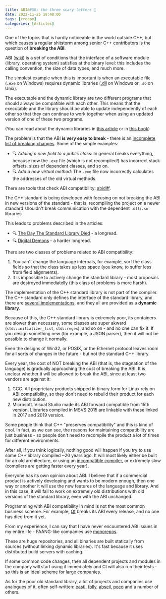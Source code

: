 ```yaml
---
title: ABI&#58; the three scary letters 🎃
date: 2022-11-25 19:48:00
tags: [creepy]
categories: [Articles]
---
```


One of the topics that is hardly noticeable in the world outside C++, but which causes a regular shitstorm among senior C++ contributors is the question of **breaking the ABI**.

ABI ([wiki](https://en.wikipedia.org/wiki/Application_binary_interface)) is a set of conditions that the interface
of a software module (library, operating system) satisfies at the binary level: this includes the calling convention, the size of data types, and much more.

The simplest example when this is important is when an executable file (`.exe` on Windows)
requires dynamic libraries ([.dll](https://en.wikipedia.org/wiki/Dynamic-link_library) on Windows or `.so` on Unix).

The executable and the dynamic library are two different programs that should always be compatible with each other.
This means that the executable and the library should be able to update independently of each other so that they can continue to work together when using an updated
version of one of these two programs.

(You can read about the dynamic libraries in [this article](https://amir.rachum.com/blog/2016/09/17/shared-libraries/)
or in [this book](/posts/advanced-compiling))

The problem is that the ABI **is very easy to break** -
there is an [incomplete list of breaking changes](https://www.acodersjourney.com/20-abi-breaking-changes/). Some of the simple examples:
- 🔍 *Adding a new field to a public class*: In general breaks everything,
because now the `.exe` file (which is not recompiled!) has incorrect stack offsets, sizes of dependent classes, and so on.
- 🔍 *Add a new virtual method*: The `.exe` file now incorrectly calculates the addresses of the old virtual methods.

There are tools that check ABI compatibility: [abidiff](https://manpages.ubuntu.com/manpages/xenial/en/man1/abidiff.1.html).

The C++ standard is being developed with focusing on not breaking the ABI in new versions of the standard -
that is, recompiling the project on a newer standard shouldn't break communication with the dependent `.dll`/`.so` libraries.

This leads to problems described in the articles:
- 🔍 [The Day The Standard Library Died](https://cor3ntin.github.io/posts/abi/) - a longread.
- 🔍 [Digital Demons](https://thephd.dev/binary-banshees-digital-demons-abi-c-c++-help-me-god-please) - a harder longread.

There are two classes of problems related to ABI compatibility:
1. You can't change the language internals, for example, sort the class fields so that the class takes up less space (you know, to suffer less from field alignments).
2. It is impossible to actively change the standard library - most proposals are destroyed immediatelly (this class of problems is more harsh).

The implementation of the C++ standard library is not part of the compiler.
The C++ standard only defines the interface of the standard library, and there are [several implementations](https://en.wikipedia.org/wiki/C%2B%2B_Standard_Library#Implementations),
and they all are provided as a **dynamic library**.

Because of this, the C++ standard library is extremely poor,
its containers are slower than necessary, some classes are super akward (`std::initializer_list`, `std::regex`),
and so on - and no one can fix it. If you design something new (for example, a JSON parser), then it will not be possible to change it normally.

Even the designs of Win32, or POSIX, or the Ethernet protocol leaves room for all sorts of changes in the future - but not the standard C++ library.

Every year, the cost of NOT breaking the ABI (that is, the stagnation of the language)
is gradually approaching the cost of breaking the ABI. It is unclear whether it will be allowed to break the ABI, since at least two vendors are against it:
1. GCC. All proprietary products shipped in binary form for Linux rely on
ABI compatibility, so they don't need to rebuild their product for each new distribution.
2. Microsoft. Visual Studio made its ABI forward compatible from 15th version. Libraries compiled in MSVS 2015 are linkable with these linked in 2017 and 2019 version.

Some people think that C++ "preserves compatibility" and this is kind of cool.
In fact, as we can see, the reasons for maintaining compatibility are just business - so people don't need to recompile the product a lot of times for different environments.

After all, if you think logically, nothing good will happen if you try to use some C++ library compiled ~20 years ago.
It will most likely either be built for an old architecture, or using an
[incompatible compiler](https://en.wikipedia.org/wiki/Name_mangling#How_different_compilers_mangle_the_same_functions), or extremely slow
(compilers are getting faster every year).

Everyone has its own opinion about ABI.
I believe that if a commercial product is actively developing and wants to be modern enough,
then one way or another it will use the new features of the language and library.
And in this case, it will fail to work on extremely old distributions with old versions of the standard library, even with the ABI unchanged.

Programming with ABI compatibility in mind is not the most common business scheme.
For example, [Qt](https://www.qt.io/) breaks its ABI every release, and no one has died from it yet.

From my experience, I can say that I have never encountered ABI issues in my entire life -
FAANG-like companies use [monorepos](https://medium.com/geekculture/monorepo-google-meta-twitter-uber-airbnb-and-you-1723db84d301).

These are huge repositories, and all binaries are built statically from sources (without linking dynamic libraries).
It's fast because it uses distributed build servers with caching.

If some common code changes, then all dependent projects and modules in the company will start using it immediately and
CI will also run their tests - so this is an ideal scheme for large companies.

As for the poor old standard library,
a lot of projects and companies use analogues of it, often self-written:
[eastl](https://github.com/electronicarts/EASTL),
[folly](https://github.com/facebook/folly),
[abseil](https://abseil.io/),
[poco](https://pocoproject.org/) and a number of others.
